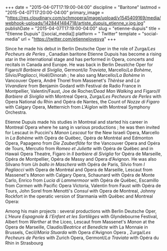+++
date = "2015-04-07T17:19:00-04:00"
discipline = "Baritone"
lastmod = "2015-04-07T17:20:00-04:00"
primary_image = "https://res.cloudinary.com/schmopera/image/upload/v1545409169/media/webhook-uploads/1428441484718/artiste_dupuis_etienne_v.jpg.jpg"
publishDate = "2015-04-07T17:19:00-04:00"
slug = "etienne-dupuis"
title = "Etienne Dupuis"
[[social_media]]
platform = " Twitter"
template = "social-media"
url = "https://twitter.com/etiennelovesya"
+++

<p>
	Since he made his debut in Berlin Deutsche Oper in the role of Zurga/<em>Les Pecheurs de Perles</em> , Canadian baritone Etienne Dupuis has become a rising star in the international stage and has performed in Opera, concerts and recitals in Canada and Europe. He was back in Berlin Deustche Oper for Figaro/<em>Il Barbiere di Siviglia</em>, Germont/<em>la Traviata</em>, Marcello/<em>La Bohème</em>, Silvio/<em>Pagliacci</em>, Hoël/Dinorah ; he also sang Marcello/<em>La Bohème</em> in Vancouver Opera, André Thorel from Massenet's <em>Thèrèse</em> and <em>La Vivandiere</em> from Benjamin Godard with Festival de Radio France in Montpellier, Valentin/Faust, Joe de Rocher<em>/Dead Man Walking</em> and Figaro/<em>Il Barbiere di Siviglia</em> with Montreal Opera, Zurga/<em>Les Pecheurs de Perles</em> with Opera National du Rhin and Opéra de Nantes, the Count of <em>Nozze di Figaro</em> with Calgary Opera, Metternich from <em>L'Aiglon </em>with Montreal Symphony Orchestra.
</p>
<p>
	Etienne Dupuis made his studies in Montreal and started his career in Montreal Opera where he sang in various productions ; he was then invited for Lescaut in Puccini's <em>Manon Lescaut</em> for the New Israeli Opera, Marcello in <em>La Bohème</em> with Opéra de Québec, Opéra de Montréal and Edmonton Opera, Papageno from <em>Die Zauberflöte</em> for the Vancouver Opera and Opéra de Tours, Mercutio from <em>Romeo et Juliette</em> with Opéra de Québec and in Hawaii Opera Theatre, Figaro in<em> Il barbiere di Siviglia</em> for Opéra de Marseille, Opéra de Montpellier, Opéra de Massy and Opera d'Avignon. He was also Silvano from <em>Un ballo in Maschera</em> with Opéra de Paris, Silvio from <em>I Pagliacci </em>with Opera de Montréal and Opera de Marseille, Lescaut from Massenet's <em>Manon</em> with Calgary Opera, Schaunard with Opéra de Monte Carlo, Enrico from <em>Lucia di Lammermoor </em>with Opéra de Québec, Escamillo from <em>Carmen</em> with Pacific Opera Victoria, Valentin from Fa<em></em>ust with Opéra de Tours, John Sorel from Menotti's <em>Consul</em> with Opera de Montreal, Johnny Rockfort in the operatic version of Star<em></em>mania with Québec and Montreal Opera:
</p>
<p>
	Among his main projects : several productions with Berlin Deutsche Oper, <em>L'Heure Espagnole &amp; l'Enfant et les Sortilèges</em> with Glyndebourne Festival, Albert from <em>Werther</em> at the Liceo, Lescaut from Massenet's <em>Manon</em> at the Opera de Marseille, Claudio/<em>Beatrice et Benedicte</em> with La Monnaie in Brussels, Cecil/<em>Maria Stuarda</em> with Opera d'Avignon Opera , Zurga/<em>Les Pecheurs de Perles</em> with Zurich Opera, Germont/<em>La Traviata</em> with Opéra du Rhin in Strasbourg
</p>
